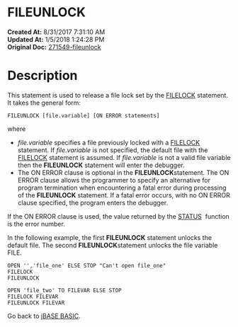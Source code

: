 # FILEUNLOCK

**Created At:** 8/31/2017 7:31:10 AM  
**Updated At:** 1/5/2018 1:24:28 PM  
**Original Doc:** [271549-fileunlock](https://docs.jbase.com/36868-jbase-basic/271549-fileunlock)  


# Description

This statement is used to release a file lock set by the [FILELOCK](271547-filelock) statement. It takes the general form:

```
FILEUNLOCK [file.variable] [ON ERROR statements]
```

where

- *file.variable* specifies a file previously locked with a [FILELOCK](271547-filelock) statement. If *file.variable* is not specified, the default file with the [FILELOCK](271547-filelock) statement is assumed. If *file.variable* is not a valid file variable then the **FILEUNLOCK** statement will enter the debugger.
- The ON ERROR clause is optional in the **FILEUNLOCK**statement. The ON ERROR clause allows the programmer to specify an alternative for program termination when encountering a fatal error during processing of the **FILEUNLOCK** statement. If a fatal error occurs, with no ON ERROR clause specified, the program enters the debugger.


If the ON ERROR clause is used, the value returned by the [STATUS](278661-status-function)  function is the error number.

In the following example, the first **FILEUNLOCK** statement unlocks the default file. The second **FILEUNLOCK**statement unlocks the file variable FILE.

```
OPEN '','file_one' ELSE STOP "Can't open file_one"
FILELOCK
FILEUNLOCK

OPEN 'file_two' TO FILEVAR ELSE STOP
FILELOCK FILEVAR
FILEUNLOCK FILEVAR
```



Go back to [jBASE BASIC](263498-jbase-basic).
